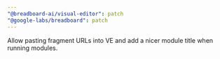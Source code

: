 ```yaml
---
"@breadboard-ai/visual-editor": patch
"@google-labs/breadboard": patch
---
```


Allow pasting fragment URLs into VE and add a nicer module title when running modules.
